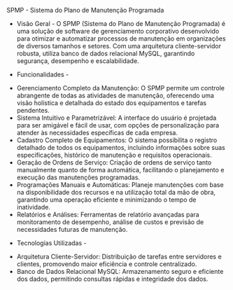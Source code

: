 SPMP - Sistema do Plano de Manutenção Programada

- Visão Geral -
    O SPMP (Sistema do Plano de Manutenção Programada) é uma solução de software de gerenciamento corporativo desenvolvido para otimizar e automatizar processos de manutenção em organizações de diversos tamanhos e setores. Com uma arquitetura cliente-servidor robusta, utiliza banco de dados relacional MySQL, garantindo segurança, desempenho e escalabilidade.

- Funcionalidades -
 * Gerenciamento Completo da Manutenção: O SPMP permite um controle abrangente de todas as atividades de manutenção, oferecendo uma visão holística e detalhada do estado dos equipamentos e tarefas pendentes.
 * Sistema Intuitivo e Parametrizável: A interface do usuário é projetada para ser amigável e fácil de usar, com opções de personalização para atender às necessidades específicas de cada empresa.
 * Cadastro Completo de Equipamentos: O sistema possibilita o registro detalhado de todos os equipamentos, incluindo informações sobre suas especificações, histórico de manutenção e requisitos operacionais.
 * Geração de Ordens de Serviço: Criação de ordens de serviço tanto manualmente quanto de forma automática, facilitando o planejamento e execução das manutenções programadas.
 * Programações Manuais e Automáticas: Planeje manutenções com base na disponibilidade dos recursos e na utilização total da mão de obra, garantindo uma operação eficiente e minimizando o tempo de inatividade.
 * Relatórios e Análises: Ferramentas de relatório avançadas para monitoramento de desempenho, análise de custos e previsão de necessidades futuras de manutenção.

- Tecnologias Utilizadas -
 * Arquitetura Cliente-Servidor: Distribuição de tarefas entre servidores e clientes, promovendo maior eficiência e controle centralizado.
 * Banco de Dados Relacional MySQL: Armazenamento seguro e eficiente dos dados, permitindo consultas rápidas e integridade dos dados.
